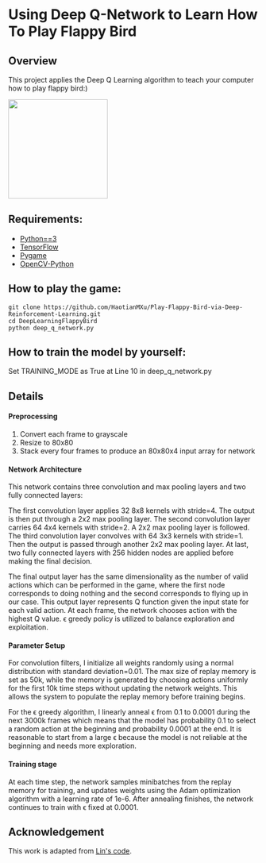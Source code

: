 # Using Deep Q-Network to Learn How To Play Flappy Bird

## Overview
This project applies the Deep Q Learning algorithm to teach your computer how to play flappy bird:)

<img src="./images/flappy_bird_demp.gif" width="200">

## Requirements:
* [Python==3](https://www.anaconda.com/download/)
* [TensorFlow](https://www.tensorflow.org/install/)
* [Pygame](http://www.pygame.org/wiki/GettingStarted#Pygame)
* [OpenCV-Python](https://www.pyimagesearch.com/2016/10/24/ubuntu-16-04-how-to-install-opencv/)


## How to play the game:
```
git clone https://github.com/HaotianMXu/Play-Flappy-Bird-via-Deep-Reinforcement-Learning.git
cd DeepLearningFlappyBird
python deep_q_network.py
```
## How to train the model by yourself:
Set TRAINING_MODE as True at Line 10 in deep_q_network.py

## Details
#### Preprocessing
1. Convert each frame to grayscale
2. Resize to 80x80
3. Stack every four frames to produce an 80x80x4 input array for network
#### Network Architecture
This network contains three convolution and max pooling layers and two fully connected layers:

The first convolution layer applies 32 8x8 kernels with stride=4. The output is then put through a 2x2 max pooling layer. The second convolution layer carries 64 4x4 kernels with stride=2. A 2x2 max pooling layer is followed. The third convolution layer convolves with 64 3x3 kernels with stride=1. Then the output is passed through another 2x2 max pooling layer. At last, two fully connected layers with 256 hidden nodes are applied before making the final decision.

The final output layer has the same dimensionality as the number of valid actions which can be performed in the game, where the first node corresponds to doing nothing and the second corresponds to flying up in our case. This output layer represents Q function given the input state for each valid action. At each frame, the network chooses action with the highest Q value. ϵ greedy policy is utilized to balance exploration and exploitation.
#### Parameter Setup
For convolution filters, I initialize all weights randomly using a normal distribution with standard deviation=0.01. The max size of replay memory is set as 50k, while the memory is generated by choosing actions uniformly for the first 10k time steps without updating the network weights. This allows the system to populate the replay memory before training begins.

For the ϵ greedy algorithm, I linearly anneal ϵ from 0.1 to 0.0001 during the next 3000k frames which means that the model has probability 0.1 to select a random action at the beginning and probability 0.0001 at the end. It is reasonable to start from a large ϵ because the model is not reliable at the beginning and needs more exploration.
#### Training stage
At each time step, the network samples minibatches from the replay memory for training, and updates weights using the Adam optimization algorithm with a learning rate of 1e-6. After annealing finishes, the network continues to train with ϵ fixed at 0.0001.

## Acknowledgement
This work is adapted from [Lin's code](https://github.com/yenchenlin/DeepLearningFlappyBird).

